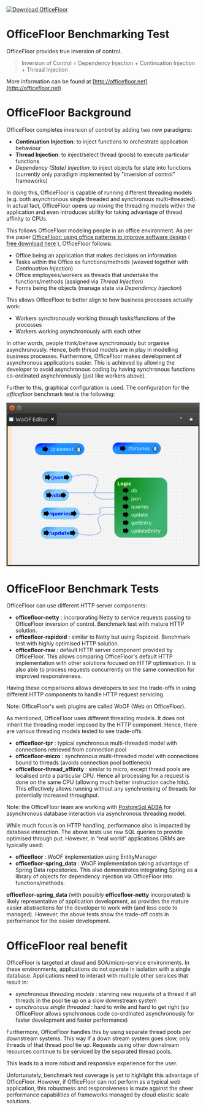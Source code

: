 [![Download OfficeFloor](https://a.fsdn.com/con/app/sf-download-button)](https://sourceforge.net/projects/officefloor/files/latest/download)

# OfficeFloor Benchmarking Test

OfficeFloor provides true inversion of control.

> Inversion of Control = Dependency Injection + Continuation Injection + Thread Injection

More information can be found at [http://officefloor.net](http://officefloor.net)


# OfficeFloor Background

OfficeFloor completes inversion of control by adding two new paradigms:

* **Continuation Injection**: to inject functions to orchestrate application behaviour
* **Thread Injection**: to inject/select thread (pools) to execute particular functions
* *Dependency (State) Injection*: to inject objects for state into functions (currently only paradigm implemented by "inversion of control" frameworks)
 
In doing this, OfficeFloor is capable of running different threading models (e.g. both asynchronous single threaded and synchronous multi-threaded).  In actual fact, OfficeFloor opens up mixing the threading models within the application and even introduces ability for taking advantage of thread affinity to CPUs.

This follows OfficeFloor modeling people in an office environment.  As per the paper [OfficeFloor: using office patterns to improve software design](http://doi.acm.org/10.1145/2739011.2739013) ( [free download here](http://www.officefloor.net/about.html) ), OfficeFloor follows:

* Office being an application that makes decisions on information
* Tasks within the Office as functions/methods (weaved together with *Continuation Injection*)
* Office employees/workers as threads that undertake the functions/methods (assigned via *Thread Injection*)
* Forms being the objects (manage state via *Dependency Injection*)

This allows OfficeFloor to better align to how business processes actually work:

* Workers synchronously working through tasks/functions of the processes
* Workers working asynchronously with each other

In other words, people think/behave synchronously but organise asynchronously.  Hence, both thread models are in play in modelling business processes.  Furthermore, OfficeFloor makes development of asynchronous applications easier.  This is achieved by allowing the developer to avoid asynchronous coding by having synchronous functions co-ordinated asynchronously (just like workers above).

Further to this, graphical configuration is used.  The configuration for the *officefloor* benchmark test is the following:

![Graphical Configuration](configuration.png "OfficeFloor graphical configuration")


# OfficeFloor Benchmark Tests

OfficeFloor can use different HTTP server components:

* **officefloor-netty** : incorporating Netty to service requests passing to OfficeFloor inversion of control.  Benchmark test with mature HTTP solution.
* **officefloor-rapidoid** : similar to Netty but using Rapidoid.  Benchmark test with highly optimised HTTP solution.
* **officefloor-raw** : default HTTP server component provided by OfficeFloor.  This allows comparing OfficeFloor's default HTTP implementation with other solutions focused on HTTP optimisation.  It is also able to process requests concurrently on the same connection for improved responsiveness.

Having these comparisons allows developers to see the trade-offs in using different HTTP components to handle HTTP request servicing.

Note: OfficeFloor's web plugins are called WoOF (Web on OfficeFloor).

As mentioned, OfficeFloor uses different threading models.  It does not inherit the threading model imposed by the HTTP component.  Hence, there are various threading models tested to see trade-offs:

* **officefloor-tpr** : typical synchronous multi-threaded model with connections retrieved from connection pool
* **officefloor-micro** : synchronous multi-threaded model with connections bound to threads (avoids connection pool bottleneck)
* **officefloor-thread_affinity** : similar to micro, except thread pools are localised onto a particular CPU.  Hence all processing for a request is done on the same CPU (allowing much better instruction cache hits).  This effectively allows running without any synchronising of threads for potentially increased throughput.

Note: the OfficeFloor team are working with [PostgreSql ADBA](https://github.com/pgjdbc/pgadba) for asynchronous database interaction via asynchronous threading model.

While much focus is on HTTP handling, performance also is impacted by database interaction.  The above tests use raw SQL queries to provide optimised through put.  However, in "real world" applications ORMs are typically used:

* **officefloor** : WoOF implementation using EntityManager
* **officefloor-spring_data** : WoOF implementation taking advantage of Spring Data repositories.  This also demonstrates integrating Spring as a library of objects for dependency injection via OfficeFloor into functions/methods.

**officefloor-spring_data** (with possibly **officefloor-netty** incorporated) is likely representative of application development, as provides the mature easier abstractions for the developer to work with (and less code to managed).  However, the above tests show the trade-off costs in performance for the easier development.


# OfficeFloor real benefit

OfficeFloor is targeted at cloud and SOA/micro-service environments.   In these environments, applications do not operate in isolation with a single database.  Applications need to interact with multiple other services that result in:

* *synchronous threading models* : starving new requests of a thread if all threads in the pool tie up on a slow downstream system
* *aynchronous single threaded* : hard to write and hard to get right (so OfficeFloor allows synchronous code co-ordinated asynchronously for faster development and faster performance)

Furthermore, OfficeFloor handles this by using separate thread pools per downstream systems.  This way if a down stream system goes slow, only threads of that thread pool tie up.  Requests using other downstream resources continue to be serviced by the separated thread pools.

This leads to a more robust and responsive experience for the user.

Unfortunately, benchmark test coverage is yet to highlight this advantage of OfficeFloor.  However, if OfficeFloor can not perform as a typical web application, this robustness and responsiveness is mute against the sheer performance capabilities of frameworks managed by cloud elastic scale solutions.

